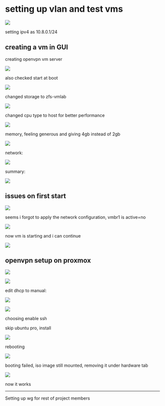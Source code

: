 # setting up vlan and test vms

![](assets/1743926238971.png)

setting ipv4 as 10.8.0.1/24

## creating a vm in GUI

creating openvpn vm server

![](assets/1743926706810.png)

also checked start at boot

![](assets/1743926758928.png)

changed storage to zfs-vmlab

![](assets/1743927215226.png)

changed cpu type to host for better performance

![](assets/1743927439137.png)

memory, feeling generous and giving 4gb instead of 2gb

![](assets/1743927540971.png)

network:

![](assets/1743927649509.png)

summary:

![](assets/1743927780844.png)

## issues on first start

![](assets/1743928822783.png)

seems i forgot to apply the network configuration, vmbr1 is active=no

![](assets/1743929114107.png)

now vm is starting and i can continue

![](assets/1743929157667.png)

## openvpn setup on proxmox

![](assets/1743929361048.png)

![](assets/1743929487771.png)

edit dhcp to manual:

![](assets/1743929693950.png)

![](assets/1743929893488.png)

choosing enable ssh 

skip ubuntu pro, install

![](assets/1743930105353.png)

rebooting

![](assets/1743933162023.png)

booting failed, iso image still mounted, removing it under hardware tab

![](assets/1743933250785.png)

now it works


---

Setting up wg for rest of project members

